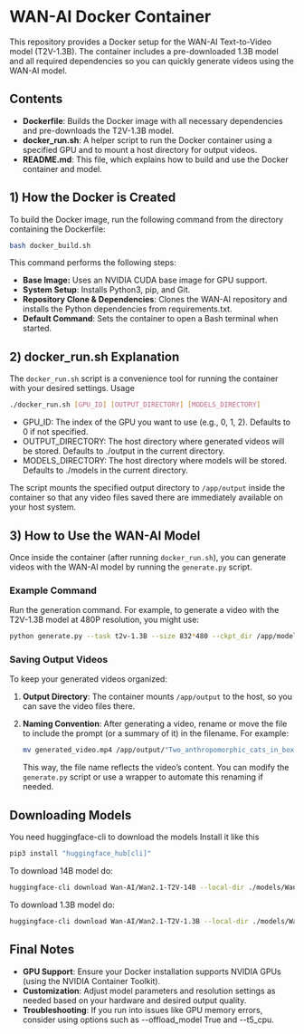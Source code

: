 # WAN-AI Docker Container

This repository provides a Docker setup for the WAN-AI Text-to-Video model (T2V-1.3B). The container includes a pre-downloaded 1.3B model and all required dependencies so you can quickly generate videos using the WAN-AI model.

## Contents

- **Dockerfile**: Builds the Docker image with all necessary dependencies and pre-downloads the T2V-1.3B model.
- **docker_run.sh**: A helper script to run the Docker container using a specified GPU and to mount a host directory for output videos.
- **README.md**: This file, which explains how to build and use the Docker container and model.

## 1) How the Docker is Created

To build the Docker image, run the following command from the directory containing the Dockerfile:

```bash
bash docker_build.sh
```

This command performs the following steps:

- **Base Image:** Uses an NVIDIA CUDA base image for GPU support.
- **System Setup**: Installs Python3, pip, and Git.
- **Repository Clone & Dependencies**: Clones the WAN-AI repository and installs the Python dependencies from requirements.txt.
- **Default Command**: Sets the container to open a Bash terminal when started.


## 2) docker_run.sh Explanation

The `docker_run.sh` script is a convenience tool for running the container with your desired settings.
Usage

```bash
./docker_run.sh [GPU_ID] [OUTPUT_DIRECTORY] [MODELS_DIRECTORY]
```
    
- GPU_ID: The index of the GPU you want to use (e.g., 0, 1, 2). Defaults to 0 if not specified.
- OUTPUT_DIRECTORY: The host directory where generated videos will be stored. Defaults to ./output in the current directory.
- MODELS_DIRECTORY: The host directory where models will be stored. Defaults to ./models in the current directory.

The script mounts the specified output directory to `/app/output` inside the container so that any video files saved there are immediately available on your host system.


## 3) How to Use the WAN-AI Model

Once inside the container (after running `docker_run.sh`), you can generate videos with the WAN-AI model by running the `generate.py` script.
### Example Command

Run the generation command. For example, to generate a video with the T2V-1.3B model at 480P resolution, you might use:

```bash
python generate.py --task t2v-1.3B --size 832*480 --ckpt_dir /app/models/Wan2.1-T2V-1.3B --sample_shift 8 --offload_model True --t5_cpu --sample_guide_scale 6 --prompt "Two anthropomorphic cats in boxing gear fight on a spotlighted stage."
```

### Saving Output Videos

To keep your generated videos organized:

1. **Output Directory**: The container mounts `/app/output` to the host, so you can save the video files there.

2. **Naming Convention**: After generating a video, rename or move the file to include the prompt (or a summary of it) in the filename. For example:

    ```bash
    mv generated_video.mp4 /app/output/"Two_anthropomorphic_cats_in_boxing_gear.mp4"
    ```

    This way, the file name reflects the video’s content. You can modify the `generate.py` script or use a wrapper to automate this renaming if needed.

## Downloading Models

You need huggingface-cli to download the models
Install it like this

```bash
pip3 install "huggingface_hub[cli]"
```

To download 14B model do:
```bash
huggingface-cli download Wan-AI/Wan2.1-T2V-14B --local-dir ./models/Wan2.1-T2V-14B
```

To download 1.3B model do:
```bash
huggingface-cli download Wan-AI/Wan2.1-T2V-1.3B --local-dir ./models/Wan2.1-T2V-1.3B
```

## Final Notes

- **GPU Support**: Ensure your Docker installation supports NVIDIA GPUs (using the NVIDIA Container Toolkit).
- **Customization**: Adjust model parameters and resolution settings as needed based on your hardware and desired output quality.
- **Troubleshooting**: If you run into issues like GPU memory errors, consider using options such as --offload_model True and --t5_cpu.
